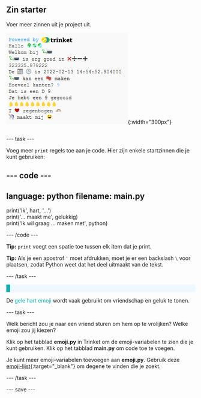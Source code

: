 ## Zin starter

<div style="display: flex; flex-wrap: wrap">
<div style="flex-basis: 200px; flex-grow: 1; margin-right: 15px;">
Voer meer zinnen uit je project uit.
</div>
<div>

![Enkele nieuwe afdrukregels in het uitvoergebied met emoji en tekstzinnen.](images/sentence_starter.png){:width="300px"}

</div>
</div>

--- task ---

Voeg meer `print` regels toe aan je code. Hier zijn enkele startzinnen die je kunt gebruiken:

--- code ---
---
language: python
filename: main.py
---

print('Ik', hart, '...')   
print('... maakt me', gelukkig)   
print('Ik wil graag ... maken met', python)

--- /code ---

**Tip:** `print` voegt een spatie toe tussen elk item dat je print.

**Tip:** Als je een apostrof `'` moet afdrukken, moet je er een backslash `\` voor plaatsen, zodat Python weet dat het deel uitmaakt van de tekst.

--- /task ---

<p style="border-left: solid; border-width:10px; border-color: #0faeb0; background-color: aliceblue; padding: 10px;">

De <span style="color: #0faeb0">gele hart emoji</span> wordt vaak gebruikt om vriendschap en geluk te tonen.</p>

--- task ---

Welk bericht zou je naar een vriend sturen om hem op te vrolijken? Welke emoji zou jij kiezen?

Klik op het tabblad **emoji.py** in Trinket om de emoji-variabelen te zien die je kunt gebruiken. Klik op het tabblad **main.py** om code toe te voegen.

Je kunt meer emoji-variabelen toevoegen aan **emoji.py**. Gebruik deze [emoji-lijst](https://unicode.org/emoji/charts/full-emoji-list.html){:target="_blank"} om degene te vinden die je zoekt.

--- /task ---

--- save ---
